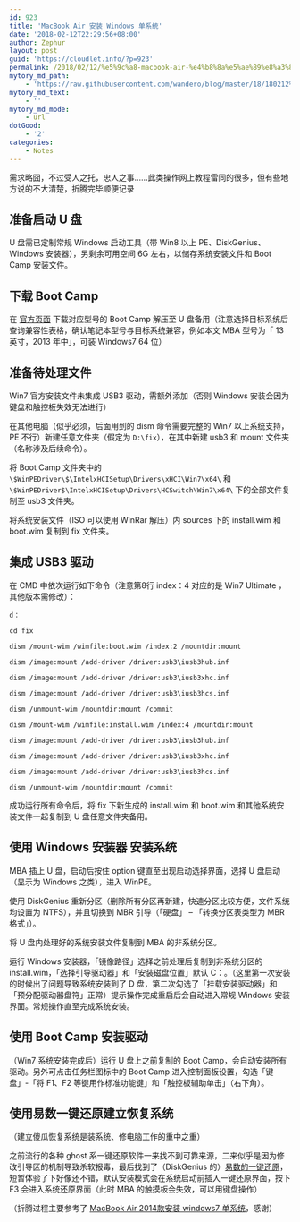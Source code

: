 ```yaml
---
id: 923
title: 'MacBook Air 安装 Windows 单系统'
date: '2018-02-12T22:29:56+08:00'
author: Zephur
layout: post
guid: 'https://cloudlet.info/?p=923'
permalink: /2018/02/12/%e5%9c%a8-macbook-air-%e4%b8%8a%e5%ae%89%e8%a3%85-windows-%e5%8d%95%e7%b3%bb%e7%bb%9f/
mytory_md_path:
    - 'https://raw.githubusercontent.com/wandero/blog/master/18/180212%20%E5%9C%A8%20MacBook%20Air%20%E4%B8%8A%E5%AE%89%E8%A3%85%20Windows%20%E5%8D%95%E7%B3%BB%E7%BB%9F.md'
mytory_md_text:
    - ''
mytory_md_mode:
    - url
dotGood:
    - '2'
categories:
    - Notes
---
```


需求略囧，不过受人之托，忠人之事……此类操作网上教程雷同的很多，但有些地方说的不大清楚，折腾完毕顺便记录

## 准备启动 U 盘

U 盘需已定制常规 Windows 启动工具（带 Win8 以上 PE、DiskGenius、Windows 安装器），另剩余可用空间 6G 左右，以储存系统安装文件和 Boot Camp 安装文件。

## 下载 Boot Camp

在 [官方页面](https://support.apple.com/zh-cn/boot-camp) 下载对应型号的 Boot Camp 解压至 U 盘备用（注意选择目标系统后查询兼容性表格，确认笔记本型号与目标系统兼容，例如本文 MBA 型号为「 13 英寸，2013 年中」，可装 Windows7 64 位）

## 准备待处理文件

Win7 官方安装文件未集成 USB3 驱动，需额外添加（否则 Windows 安装会因为键盘和触控板失效无法进行）

在其他电脑（似乎必须，后面用到的 dism 命令需要完整的 Win7 以上系统支持，PE 不行）新建任意文件夹（假定为 `D:\fix`），在其中新建 usb3 和 mount 文件夹（名称涉及后续命令）。

将 Boot Camp 文件夹中的`\$WinPEDriver\$\IntelxHCISetup\Drivers\xHCI\Win7\x64\` 和`\$WinPEDriver$\IntelxHCISetup\Drivers\HCSwitch\Win7\x64\` 下的全部文件复制至 usb3 文件夹。

将系统安装文件（ISO 可以使用 WinRar 解压）内 sources 下的 install.wim 和 boot.wim 复制到 fix 文件夹。

## 集成 USB3 驱动

在 CMD 中依次运行如下命令（注意第8行 index：4 对应的是 Win7 Ultimate ，其他版本需修改）：

```
d：

cd fix

dism /mount-wim /wimfile:boot.wim /index:2 /mountdir:mount

dism /image:mount /add-driver /driver:usb3\iusb3hub.inf

dism /image:mount /add-driver /driver:usb3\iusb3xhc.inf

dism /image:mount /add-driver /driver:usb3\iusb3hcs.inf

dism /unmount-wim /mountdir:mount /commit

dism /mount-wim /wimfile:install.wim /index:4 /mountdir:mount

dism /image:mount /add-driver /driver:usb3\iusb3hub.inf

dism /image:mount /add-driver /driver:usb3\iusb3xhc.inf

dism /image:mount /add-driver /driver:usb3\iusb3hcs.inf

dism /unmount-wim /mountdir:mount /commit
```

成功运行所有命令后，将 fix 下新生成的 install.wim 和 boot.wim 和其他系统安装文件一起复制到 U 盘任意文件夹备用。

## 使用 Windows 安装器 安装系统

MBA 插上 U 盘，启动后按住 option 键直至出现启动选择界面，选择 U 盘启动（显示为 Windows 之类），进入 WinPE。

使用 DiskGenius 重新分区（删除所有分区再新建，快速分区比较方便，文件系统均设置为 NTFS），并且切换到 MBR 引导（「硬盘」 – 「转换分区表类型为 MBR 格式」）。

将 U 盘内处理好的系统安装文件复制到 MBA 的非系统分区。

运行 Windows 安装器，「镜像路径」选择之前处理后复制到非系统分区的 install.wim，「选择引导驱动器」和「安装磁盘位置」默认 C：。（这里第一次安装的时候出了问题导致系统安装到了 D 盘，第二次勾选了「挂载安装驱动器」和「预分配驱动器盘符」正常）提示操作完成重启后会自动进入常规 Windows 安装界面。常规操作直至完成系统安装。

## 使用 Boot Camp 安装驱动

（Win7 系统安装完成后）运行 U 盘上之前复制的 Boot Camp，会自动安装所有驱动。另外可点击任务栏图标中的 Boot Camp 进入控制面板设置，勾选「键盘」-「将 F1、F2 等键用作标准功能键」和「触控板辅助单击」（右下角）。

## 使用易数一键还原建立恢复系统

（建立傻瓜恢复系统是装系统、修电脑工作的重中之重）

之前流行的各种 ghost 系一键还原软件一来找不到可靠来源，二来似乎是因为修改引导区的机制导致杀软报毒，最后找到了（DiskGenius 的）[易数的一键还原](http://www.onekeyrestore.cn/)，短暂体验了下好像还不错，默认安装模式会在系统启动前插入一键还原界面，按下 F3 会进入系统还原界面（此时 MBA 的触摸板会失效，可以用键盘操作）

（折腾过程主要参考了 [MacBook Air 2014款安装 windows7 单系统](https://www.jianshu.com/p/3139926ce2ed)，感谢）